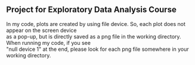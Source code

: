 ## Project for Exploratory Data Analysis Course

In my code, plots are created by using file device. So, each plot does not appear on the screen device </br>
as a pop-up, but is directly saved as a png file in the working directory.  When running my code, if you see </br>
"null device 1" at the end, please look for each png file somewhere in your working directory.

